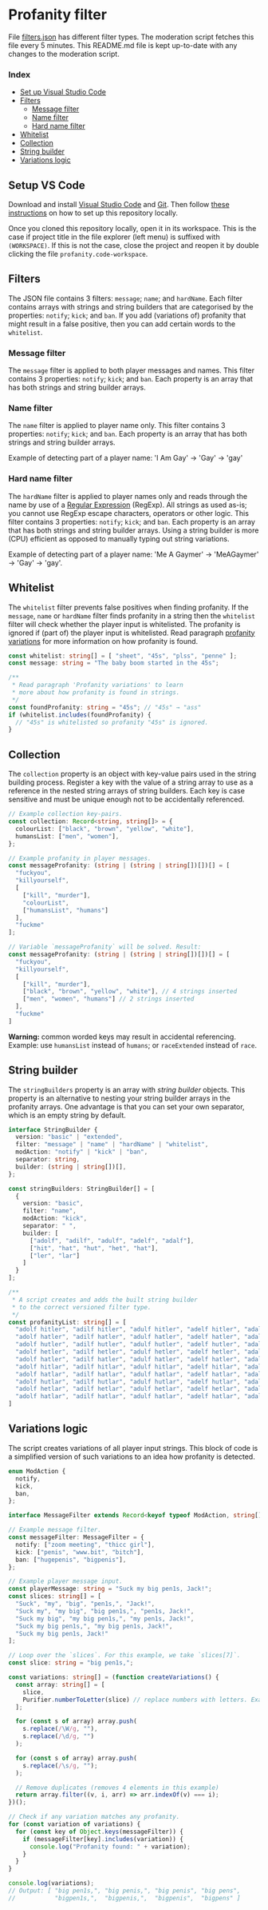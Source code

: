 # Profanity filter

File [filters.json](./filters.json) has different filter types.
The moderation script fetches this file every 5 minutes.
This README.md file is kept up-to-date with any changes to the moderation script.

### Index

- [Set up Visual Studio Code](#setup-vs-code)<br/>
- [Filters](#filters)<br/>
  - [Message filter](#message-filter)<br/>
  - [Name filter](#name-filter)<br/>
  - [Hard name filter](#hard-name-filter)<br/>
- [Whitelist](#whitelist)<br/>
- [Collection](#collection)<br/>
- [String builder](#string-builder)<br/>
- [Variations logic](#variations-logic)

## Setup VS Code

Download and install [Visual Studio Code](https://code.visualstudio.com/download) and [Git](https://git-scm.com/downloads). Then follow [these instructions](https://code.visualstudio.com/docs/sourcecontrol/intro-to-git#_set-up-git-in-vs-code) on how to set up this repository locally.

Once you cloned this repository locally, open it in its workspace. This is the case if project title in the file explorer (left menu) is suffixed with `(WORKSPACE)`. If this is not the case, close the project and reopen it by double clicking the file `profanity.code-workspace`.

## Filters

The JSON file contains 3 filters: `message`; `name`; and `hardName`. Each filter contains arrays with strings and string builders that are categorised by the properties: `notify`; `kick`; and `ban`. If you add (variations of) profanity that might result in a false positive, then you can add certain words to the `whitelist`.

### Message filter

The `message` filter is applied to both player messages and names.
This filter contains 3 properties: `notify`; `kick`; and `ban`.
Each property is an array that has both strings and string builder arrays.

### Name filter

The `name` filter is applied to player name only.
This filter contains 3 properties: `notify`; `kick`; and `ban`.
Each property is an array that has both strings and string builder arrays.

Example of detecting part of a player name: 'I Am Gay' → 'Gay' → 'gay'

### Hard name filter

The `hardName` filter is applied to player names only and
reads through the name by use of a [Regular Expression](https://regexr.com/) (RegExp).
All strings as used as-is; you cannot use RegExp escape characters, operators or other logic.
This filter contains 3 properties: `notify`; `kick`; and `ban`.
Each property is an array that has both strings and string builder arrays.
Using a string builder is more (CPU) efficient as opposed to manually typing out string variations.

Example of detecting part of a player name: 'Me A Gaymer' → 'MeAGaymer' → 'Gay' → 'gay'.

## Whitelist

The `whitelist` filter prevents false positives when finding profanity.
If the `message`, `name` or `hardName` filter finds profanity in a string
then the `whitelist` filter will check whether the player input is whitelisted.
The profanity is ignored if (part of) the player input is whitelisted.
Read paragraph [profanity variations](#profanity-variations) for more information on how profanity is found.

```Typescript
const whitelist: string[] = [ "sheet", "45s", "plss", "penne" ];
const message: string = "The baby boom started in the 45s";

/**
 * Read paragraph 'Profanity variations' to learn
 * more about how profanity is found in strings.
 */
const foundProfanity: string = "45s"; // "45s" → "ass"
if (whitelist.includes(foundProfanity) {
  // "45s" is whitelisted so profanity "45s" is ignored.
}
```

## Collection

The `collection` property is an object with key-value pairs used in the string building process.
Register a key with the value of a string array to use as a reference in the nested string arrays of string builders.
Each key is case sensitive and must be unique enough not to be accidentally referenced.

```Typescript
// Example collection key-pairs.
const collection: Record<string, string[]> = {
  colourList: ["black", "brown", "yellow", "white"],
  humansList: ["men", "women"],
};

// Example profanity in player messages.
const messageProfanity: (string | (string | string[])[])[] = [
  "fuckyou",
  "killyourself",
  [
    ["kill", "murder"],
    "colourList",
    ["humansList", "humans"]
  ],
  "fuckme"
];

// Variable `messageProfanity` will be solved. Result:
const messageProfanity: (string | (string | string[])[])[] = [
  "fuckyou",
  "killyourself",
  [
    ["kill", "murder"],
    ["black", "brown", "yellow", "white"], // 4 strings inserted
    ["men", "women", "humans"] // 2 strings inserted
  ],
  "fuckme"
]
```
**Warning:** common worded keys may result in accidental referencing. Example: use `humansList` instead of `humans`; or `raceExtended` instead of `race`.

## String builder

The `stringBuilders` property is an array with _string builder_ objects.
This property is an alternative to nesting your string builder arrays in the profanity arrays.
One advantage is that you can set your own separator, which is an empty string by default.

```Typescript
interface StringBuilder {
  version: "basic" | "extended",
  filter: "message" | "name" | "hardName" | "whitelist",
  modAction: "notify" | "kick" | "ban",
  separator: string,
  builder: (string | string[])[],
};

const stringBuilders: StringBuilder[] = [
  {
    version: "basic",
    filter: "name",
    modAction: "kick",
    separator: " ",
    builder: [
      ["adolf", "adilf", "adulf", "adelf", "adalf"],
      ["hit", "hat", "hut", "het", "hat"],
      ["ler", "lar"]
    ]
  }
];

/**
 * A script creates and adds the built string builder
 * to the correct versioned filter type.
 */
const profanityList: string[] = [
  "adolf hitler", "adilf hitler", "adulf hitler", "adelf hitler", "adalf hitler",
  "adolf hatler", "adilf hatler", "adulf hatler", "adelf hatler", "adalf hatler",
  "adolf hutler", "adilf hutler", "adulf hutler", "adelf hutler", "adalf hutler",
  "adolf hetler", "adilf hetler", "adulf hetler", "adelf hetler", "adalf hetler",
  "adolf hatler", "adilf hatler", "adulf hatler", "adelf hatler", "adalf hatler",
  "adolf hitlar", "adilf hitlar", "adulf hitlar", "adelf hitlar", "adalf hitlar",
  "adolf hatlar", "adilf hatlar", "adulf hatlar", "adelf hatlar", "adalf hatlar",
  "adolf hutlar", "adilf hutlar", "adulf hutlar", "adelf hutlar", "adalf hutlar",
  "adolf hetlar", "adilf hetlar", "adulf hetlar", "adelf hetlar", "adalf hetlar",
  "adolf hatlar", "adilf hatlar", "adulf hatlar", "adelf hatlar", "adalf hatlar",
]
```

## Variations logic

The script creates variations of all player input strings.
This block of code is a simplified version of such variations to an idea how profanity is detected.

```Typescript
enum ModAction {
  notify,
  kick,
  ban,
};

interface MessageFilter extends Record<keyof typeof ModAction, string[]> { };

// Example message filter.
const messageFilter: MessageFilter = {
  notify: ["zoom meeting", "thicc girl"],
  kick: ["penis", "www.bit", "bitch"],
  ban: ["hugepenis", "bigpenis"],
};

// Example player message input.
const playerMessage: string = "Suck my big pen1s, Jack!";
const slices: string[] = [
  "Suck", "my", "big", "pen1s,", "Jack!",
  "Suck my", "my big", "big pen1s,", "pen1s, Jack!",
  "Suck my big", "my big pen1s,", "my pen1s, Jack!",
  "Suck my big pen1s,", "my big pen1s, Jack!",
  "Suck my big pen1s, Jack!"
];

// Loop over the `slices`. For this example, we take `slices[7]`.
const slice: string = "big pen1s,";

const variations: string[] = (function createVariations() {
  const array: string[] = [
    slice,
    Purifier.numberToLetter(slice) // replace numbers with letters. Example: 1 → i
  ];

  for (const s of array) array.push(
    s.replace(/\W/g, ""),
    s.replace(/\d/g, "")
  );

  for (const s of array) array.push(
    s.replace(/\s/g, "");
  );

  // Remove duplicates (removes 4 elements in this example)
  return array.filter((v, i, arr) => arr.indexOf(v) === i);
})();

// Check if any variation matches any profanity.
for (const variation of variations) {
  for (const key of Object.keys(messageFilter)) {
    if (messageFilter[key].includes(variation)) {
      console.log("Profanity found: " + variation);
    }
  }
}

console.log(variations);
// Output: [ "big pen1s,", "big penis,", "big penis", "big pens",
//           "bigpen1s,",  "bigpenis,",  "bigpenis",  "bigpens" ]
```